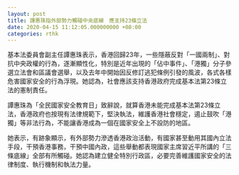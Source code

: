```yaml
---
layout: post
title: 譚惠珠指外部勢力觸碰中央底線　應支持23條立法　
date: 2020-04-15 11:12:05.000000000 +08:00
categories: rthk
---
```


基本法委員會副主任譚惠珠表示，香港回歸23年，一些隱蔽反對「一國兩制」、對抗中央政權的行為，逐漸顯性化，特別是近年出現的「佔中事件」、「港獨」分子參選立法會和區議會選舉，以及去年中開始因反修訂逃犯條例引發的風波，各式各樣危害國家安全的行為浮現。她認為，社會應該支持香港政府完成基本法第23條立法的憲制責任。

譚惠珠為「全民國家安全教育日」致辭說，就算香港未能完成基本法第23條立法，香港政府也按現有法律規範下，堅決執法，維護香港社會穩定，遏止鼓吹「港獨」等非法行為，不能讓香港成為一個在國家安全上不設防的地區。

她表示，有跡象顯示，有外部勢力滲透香港政治活動，有國家甚至動用其國內立法手段，干預香港事務，干預中國內政，這些舉動都表現國家主席習近平所講的「三條底線」全部有所觸碰。她認為建立健全特別行政區，必要完善維護國家安全的法律制度、執行機制和執法力量。
